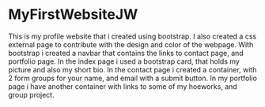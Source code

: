 # MyFirstWebsiteJW

This is my profile website that i created using bootstrap. I also created a css external page to contribute with the design and color of the webpage. With bootstrap i created a navbar that contains the links to contact page, and portfolio page. In the index page i used a bootstrap card, that holds my picture and also my short bio. In the contact page i created a container, with 2 form groups for your name, and email with a submit button. In my portfolio page i have another container with links to some of my hoeworks, and group project. 
